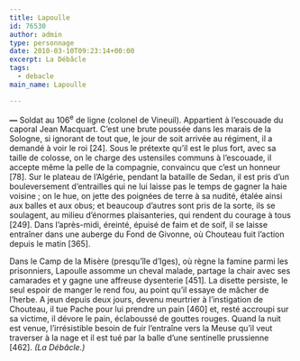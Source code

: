 ```yaml
---
title: Lapoulle
id: 76530
author: admin
type: personnage
date: 2010-03-10T09:23:14+00:00
excerpt: La Débâcle
tags:
  - debacle
main_name: Lapoulle

---
```

**—** Soldat au 106<sup>e</sup> de ligne (colonel de Vineuil). Appartient à l&rsquo;escouade du caporal Jean Macquart. C&rsquo;est une brute poussée dans les marais de la Sologne, si ignorant de tout que, le jour de soit arrivée au régiment, il a demandé à voir le roi [24]. Sous le prétexte qu&rsquo;il est le plus fort, avec sa taille de colosse, on le charge des ustensiles communs à l&rsquo;escouade, il accepte même la pelle de la compagnie, convaincu que c&rsquo;est un honneur [78]. Sur le plateau de l&rsquo;Algérie, pendant la bataille de Sedan, il est pris d&rsquo;un bouleversement d&rsquo;entrailles qui ne lui laisse pas le temps de gagner la haie voisine ; on le hue, on jette des poignées de terre à sa nudité, étalée ainsi aux balles et aux obus; et beaucoup d&rsquo;autres sont pris de la sorte, ils se soulagent, au milieu d&rsquo;énormes plaisanteries, qui rendent du courage à tous [249]. Dans l&rsquo;après-midi, éreinté, épuisé de faim et de soif, il se laisse entraîner dans une auberge du Fond de Givonne, où Chouteau fuit l&rsquo;action depuis le matin [365].

Dans le Camp de la Misère (presqu&rsquo;île d&rsquo;Iges), où règne la famine parmi les prisonniers, Lapoulle assomme un cheval malade, partage la chair avec ses camarades et y gagne une affreuse dysenterie [451]. La disette persiste, le seul espoir de manger le rend fou, au point qu&rsquo;il essaye de mâcher de l&rsquo;herbe. A jeun depuis deux jours, devenu meurtrier à l&rsquo;instigation de Chouteau, il tue Pache pour lui prendre un pain [460] et, resté accroupi sur sa victime, il dévore le pain, éclaboussé de gouttes rouges. Quand la nuit est venue, l&rsquo;irrésistible besoin de fuir l&rsquo;entraîne vers la Meuse qu&rsquo;il veut traverser à la nage et il est tué par la balle d&rsquo;une sentinelle prussienne [462]. _(La Débâcle.)_